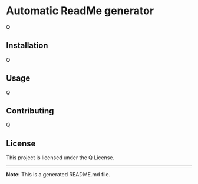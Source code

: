 
# Automatic ReadMe generator

Q

## Installation
Q

## Usage
Q

## Contributing
Q

## License
This project is licensed under the Q License.

---

**Note:** This is a generated README.md file.
